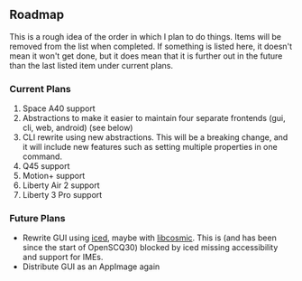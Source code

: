 ## Roadmap

This is a rough idea of the order in which I plan to do things. Items will be removed from the list when completed. If something is listed here, it doesn't mean it won't get done, but it does mean that it is further out in the future than the last listed item under current plans.

### Current Plans
1. Space A40 support
2. Abstractions to make it easier to maintain four separate frontends (gui, cli, web, android) (see below)
3. CLI rewrite using new abstractions. This will be a breaking change, and it will include new features such as setting multiple properties in one command.
4. Q45 support
5. Motion+ support
6. Liberty Air 2 support
8. Liberty 3 Pro support


### Future Plans
- Rewrite GUI using [iced](https://github.com/iced-rs/iced), maybe with [libcosmic](https://github.com/pop-os/libcosmic). This is (and has been since the start of OpenSCQ30) blocked by iced missing accessibility and support for IMEs.
- Distribute GUI as an AppImage again
